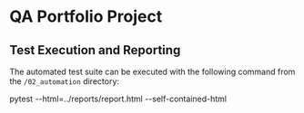 # QA Portfolio Project 
## Test Execution and Reporting

The automated test suite can be executed with the following command from the `/02_automation` directory:


pytest --html=../reports/report.html --self-contained-html